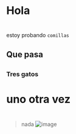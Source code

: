 # Hola <h1>

estoy probando
`comillas`

## Que pasa<h2>
### Tres gatos<h3>

# uno otra vez<h1>

>nada
>![image](https://user-images.githubusercontent.com/49202815/110546480-25d4a300-80f4-11eb-8a75-3d33d5d82b9f.png)

